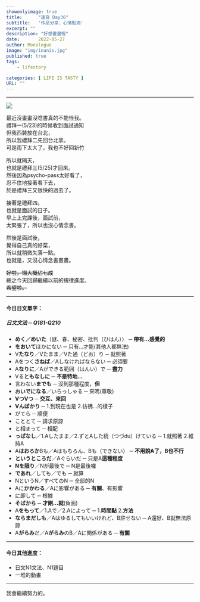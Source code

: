 ```yaml
---
showonlyimage: true
title:      "速寫 Day36"
subtitle:   '作品分享、心情點滴'
excerpt: ""
description: "好想畫畫喔"
date:       2022-05-27
author: Monologue    
image: "img/inanis.jpg"
published: true 
tags:
    - lifestory

categories: [ LIFE IS TASTY ]
URL: ""
---
```

***

![](/blog/sketch/d36-1.jpg)

最近沒畫畫沒唸書真的不能怪我。  
禮拜一(5/23)的時候收到面試通知  
但我西裝放在台北，  
所以我禮拜二先回台北拿。  
可是雨下太大了，我也不好回新竹  
  
所以就隔天，  
也就是禮拜三(5/25)才回來。  
然後因為psycho-pass太好看了，  
忍不住地接著看下去，  
於是禮拜三又很快的過去了。  
  
接著是禮拜四。  
也就是面試的日子。  
早上上完課後，面試前，  
太緊張了，所以也沒心情念書。  
  
然後是面試後，  
覺得自己真的好菜，  
所以就稍微失落一點。  
也就是，又沒心情念書畫畫。  
  
~~好啦，懶大概佔七成~~  
總之今天回歸繼續以前的規律進度。  
~~希望啦。~~
  

***
#### 今日日文單字：  
##### 日文文法 ─ Q181-Q210
* **めく／めいた**（謎、春、秘密、批判（ひはん）） ─ **帶有...感覺的**
* **をおいて**ほかにない ─ 只有...才能(其他人都無法)
* V**たなり**／Vたまま／Vた通（どお）り ─ 就照著
* Aをつく**さねば**／Aしなければならない ─ 必須要
* A**なりに**／Aができる範囲（はんい）で ─ **盡力**
* Vる**ともなしに** ─ **不是特地...**
* 言わない**までも** ─ 沒到那種程度，**但**
* **おいでになる**／いらっしゃる ─ 來嗎(尊敬)
* **VつVつ** ─ **交互、來回**
* **Vんばかり** ─ 1.到現在也是 2.彷彿...的樣子
* がてら ─ 順便
* こととて ─ 請求原諒
* と相まって ─ 相配
* **っぱなし**／1.Aしたまま／2.ずとAした続（つづdu）けている ─ 1.就照著 2.維持A
* A**はおろか**Bも／Aはもちろん、Bも（できない） ─ **不用說A了，B也不行**
* **というところだ**／Aぐらいだ ─ 只是A**這種程度**
* **Nを限り**／Nが最後で ─ N是最後囉
* **であれ**／しても／でも ─ 就算
* NというN／すべてのN ─ 全部的N
* Aに**かかわる**／Aに影響がある ─ **有關**、有影響
* に即して ─ 根據
* **そばから** ─ **才剛...就**(負面)
* A**をもって**／1.Aで／2.Aによって ─ 1.**時間點** 2.**方法**
* **ならまだしも**／Aはゆるしてもいいけれど、B許せない ─ A還好、B就無法原諒
* A**がらみ**だ／A**がらみ**のB／Aに関係がある ─ **有關**

***

#### 今日其他進度：  
* 日文N1文法、N1題目  
* 一堆的動畫  
  
***

我會繼續努力的。
<!--more-->
